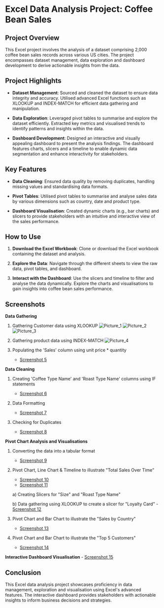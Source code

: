# Excel Data Analysis Project: Coffee Bean Sales

## Project Overview

This Excel project involves the analysis of a dataset comprising 2,000 coffee bean sales records across various US cities. The project encompasses dataset management, data exploration and dashboard development to derive actionable insights from the data.

## Project Highlights

- **Dataset Management**: Sourced and cleaned the dataset to ensure data integrity and accuracy. Utilised advanced Excel functions such as XLOOKUP and INDEX-MATCH for efficient data gathering and manipulation.

- **Data Exploration**: Leveraged pivot tables to summarise and explore the dataset efficiently. Extracted key metrics and visualised trends to identify patterns and insights within the data.

- **Dashboard Development**: Designed an interactive and visually appealing dashboard to present the analysis findings. The dashboard features charts, slicers and a timeline to enable dynamic data segmentation and enhance interactivity for stakeholders.

## Key Features

- **Data Cleaning**: Ensured data quality by removing duplicates, handling missing values and standardising data formats.
  
- **Pivot Tables**: Utilised pivot tables to summarise and analyse sales data by various dimensions such as country, date and product type.
  
- **Dashboard Visualisation**: Created dynamic charts (e.g., bar charts) and slicers to provide stakeholders with an intuitive and interactive view of the sales performance.

## How to Use

1. **Download the Excel Workbook**: Clone or download the Excel workbook containing the dataset and analysis.
   
2. **Explore the Data**: Navigate through the different sheets to view the raw data, pivot tables, and dashboard.
   
3. **Interact with the Dashboard**: Use the slicers and timeline to filter and analyse the data dynamically. Explore the charts and visualisations to gain insights into coffee bean sales performance.

## Screenshots

**Data Gathering**

1. Gathering Customer data using XLOOKUP
![Picture_1](https://github.com/sonalitejura/portfolio-projects/assets/172199569/bb747467-8ebf-44a8-8931-2a78ded52cd7)
![Picture_2](https://github.com/sonalitejura/portfolio-projects/assets/172199569/20e13f02-15a9-4fd4-bc72-357549fcd057)
![Picture_3](https://github.com/sonalitejura/portfolio-projects/assets/172199569/57b95286-e844-41b3-b3ab-010e9c5fea67)

2. Gathering product data using INDEX-MATCH
   ![Picture_4](https://github.com/sonalitejura/portfolio-projects/assets/172199569/ba2977b9-b487-46fb-a2a3-ceae54366f94)

3. Populating the 'Sales' column using unit price * quantity
   - [Screenshot 5](https://github.com/sonalitejura/portfolio-projects/blob/main/excel-project/screenshots/screenshots/Picture_5.png)

**Data Cleaning**
1. Creating 'Coffee Type Name' and 'Roast Type Name' columns using IF statements
   - [Screenshot 6](https://github.com/sonalitejura/portfolio-projects/blob/main/excel-project/screenshots/screenshots/Picture_6.png)

2. Data Formatting 
   - [Screenshot 7](https://github.com/sonalitejura/portfolio-projects/blob/main/excel-project/screenshots/screenshots/Picture_7.png)

3. Checking for Duplicates
   - [Screenshot 8](https://github.com/sonalitejura/portfolio-projects/blob/main/excel-project/screenshots/screenshots/Picture_8.png)

**Pivot Chart Analysis and Visualisations**
1. Converting the data into a tabular format 
   - [Screenshot 9](https://github.com/sonalitejura/portfolio-projects/blob/main/excel-project/screenshots/screenshots/Picture_9.png)

2. Pivot Chart, Line Chart & Timeline to illustrate "Total Sales Over Time"
   - [Screenshot 10](https://github.com/sonalitejura/portfolio-projects/blob/main/excel-project/screenshots/screenshots/Picture_10.png)
   - [Screenshot 11](https://github.com/sonalitejura/portfolio-projects/blob/main/excel-project/screenshots/screenshots/Picture_11.png)

    a) Creating Slicers for "Size" and "Roast Type Name"

    b) Data gathering using XLOOKUP to create a slicer for "Loyalty Card" 
         - [Screenshot 12](https://github.com/sonalitejura/portfolio-projects/blob/main/excel-project/screenshots/screenshots/Picture_12.png)

   

3. Pivot Chart and Bar Chart to illustrate the "Sales by Country"
   - [Screenshot 13](https://github.com/sonalitejura/portfolio-projects/blob/main/excel-project/screenshots/screenshots/Picture_13.png)

4. Pivot Chart and Bar Chart to illustrate the "Top 5 Customers"
   - [Screenshot 14](https://github.com/sonalitejura/portfolio-projects/blob/main/excel-project/screenshots/screenshots/Picture_14.png)

**Interactive Dashboard Visualisation**
     - [Screenshot 15](https://github.com/sonalitejura/portfolio-projects/blob/main/excel-project/screenshots/screenshots/Picture_15.png)


## Conclusion

This Excel data analysis project showcases proficiency in data management, exploration and visualisation using Excel's advanced features. The interactive dashboard provides stakeholders with actionable insights to inform business decisions and strategies.


